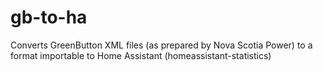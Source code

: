# gb-to-ha
Converts GreenButton XML files (as prepared by Nova Scotia Power) to a format importable to Home Assistant (homeassistant-statistics)

